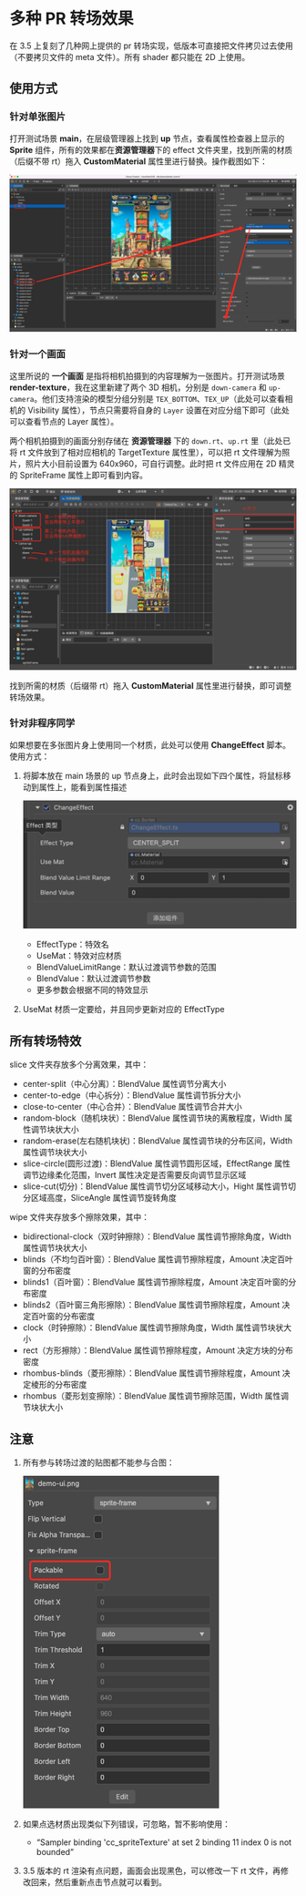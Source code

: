 # 多种 PR 转场效果

在 3.5 上复刻了几种网上提供的 pr 转场实现，低版本可直接把文件拷贝过去使用（不要拷贝文件的 meta 文件）。所有 shader 都只能在 2D 上使用。

## 使用方式

### 针对单张图片

打开测试场景 **main**，在层级管理器上找到 **up** 节点，查看属性检查器上显示的 **Sprite** 组件，所有的效果都在**资源管理器**下的 effect 文件夹里，找到所需的材质（后缀不带 rt）拖入 **CustomMaterial** 属性里进行替换。操作截图如下：

![operation](./docs/operation.jpg)

### 针对一个画面

这里所说的 **一个画面** 是指将相机拍摄到的内容理解为一张图片。打开测试场景 **render-texture**，我在这里新建了两个 3D 相机，分别是 `down-camera` 和 `up-camera`。他们支持渲染的模型分组分别是 `TEX_BOTTOM`、`TEX_UP`（此处可以查看相机的 Visibility 属性），节点只需要将自身的 `Layer` 设置在对应分组下即可（此处可以查看节点的 Layer 属性）。

两个相机拍摄到的画面分别存储在 **资源管理器** 下的 `down.rt`、`up.rt` 里（此处已将 rt 文件放到了相对应相机的 TargetTexture 属性里），可以把 rt 文件理解为照片，照片大小目前设置为 640x960，可自行调整。此时把 rt 文件应用在 2D 精灵的 SpriteFrame 属性上即可看到内容。

![operation-rt](./docs/operation-rt.png)

找到所需的材质（后缀带 rt）拖入 **CustomMaterial** 属性里进行替换，即可调整转场效果。

### 针对非程序同学

如果想要在多张图片身上使用同一个材质，此处可以使用 **ChangeEffect** 脚本。使用方式：

1. 将脚本放在 main 场景的 up 节点身上，此时会出现如下四个属性，将鼠标移动到属性上，能看到属性描述

    ![change-effect](./docs/change-effect.png)

    - EffectType：特效名
    - UseMat：特效对应材质
    - BlendValueLimitRange：默认过渡调节参数的范围
    - BlendValue：默认过渡调节参数
    - 更多参数会根据不同的特效显示

2. UseMat 材质一定要给，并且同步更新对应的 EffectType

## 所有转场特效

slice 文件夹存放多个分离效果，其中：

- center-split（中心分离）：BlendValue 属性调节分离大小
- center-to-edge（中心拆分）：BlendValue 属性调节拆分大小
- close-to-center（中心合并）：BlendValue 属性调节合并大小
- random-block（随机块状）：BlendValue 属性调节块的离散程度，Width 属性调节块状大小
- random-erase(左右随机块状)：BlendValue 属性调节块的分布区间，Width 属性调节块状大小
- slice-circle(圆形过渡)：BlendValue 属性调节圆形区域，EffectRange 属性调节边缘柔化范围，Invert 属性决定是否需要反向调节显示区域
- slice-cut(切分)：BlendValue 属性调节切分区域移动大小，Hight 属性调节切分区域高度，SliceAngle 属性调节旋转角度

wipe 文件夹存放多个擦除效果，其中：

- bidirectional-clock（双时钟擦除）：BlendValue 属性调节擦除角度，Width 属性调节块状大小
- blinds（不均匀百叶窗）：BlendValue 属性调节擦除程度，Amount 决定百叶窗的分布密度
- blinds1（百叶窗）：BlendValue 属性调节擦除程度，Amount 决定百叶窗的分布密度
- blinds2（百叶窗三角形擦除）：BlendValue 属性调节擦除程度，Amount 决定百叶窗的分布密度
- clock（时钟擦除）：BlendValue 属性调节擦除角度，Width 属性调节块状大小
- rect（方形擦除）：BlendValue 属性调节擦除程度，Amount 决定方块的分布密度
- rhombus-blinds（菱形擦除）：BlendValue 属性调节擦除程度，Amount 决定棱形的分布密度
- rhombus（菱形划变擦除）：BlendValue 属性调节擦除范围，Width 属性调节块状大小

## 注意

1. 所有参与转场过渡的贴图都不能参与合图：

    ![packable](./docs/packable.png)

2. 如果点选材质出现类似下列错误，可忽略，暂不影响使用：

    - “Sampler binding 'cc_spriteTexture' at set 2 binding 11 index 0 is not bounded”

3. 3.5 版本的 rt 渲染有点问题，画面会出现黑色，可以修改一下 rt 文件，再修改回来，然后重新点击节点就可以看到。
